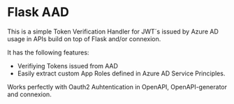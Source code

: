 # Flask AAD

This is a simple Token Verification Handler for JWT´s issued by Azure AD usage in APIs build on top of Flask and/or connexion.

It has the following features:

- Verifiying Tokens issued from AAD
- Easily extract custom App Roles defined in Azure AD Service Principles.

Works perfectly with Oauth2 Auhtentication in OpenAPI, OpenAPI-generator and connexion.
